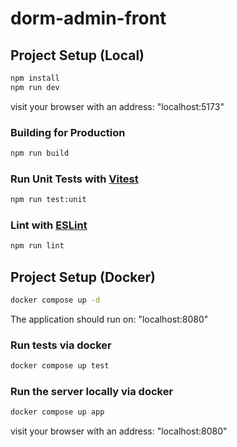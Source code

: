 # dorm-admin-front

## Project Setup (Local)

```sh
npm install
npm run dev
```

visit your browser with an address: "localhost:5173"

### Building for Production

```sh
npm run build
```

### Run Unit Tests with [Vitest](https://vitest.dev/)

```sh
npm run test:unit
```

### Lint with [ESLint](https://eslint.org/)

```sh
npm run lint
```

## Project Setup (Docker)

```sh
docker compose up -d
```

The application should run on: "localhost:8080"

### Run tests via docker

```sh
docker compose up test
```

### Run the server locally via docker

```sh
docker compose up app
```

visit your browser with an address: "localhost:8080"